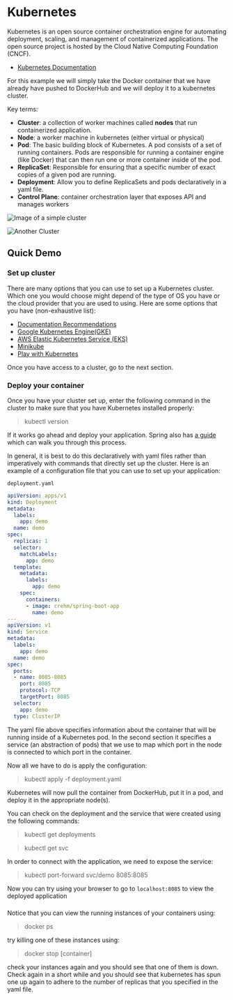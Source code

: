 # Kubernetes

Kubernetes is an open source container orchestration engine for automating deployment, scaling, and management of containerized applications. The open source project is hosted by the Cloud Native Computing Foundation (CNCF).

- [Kubernetes Documentation](https://kubernetes.io/docs/home/)

For this example we will simply take the Docker container that we have already have pushed to DockerHub and we will deploy it to a kubernetes cluster.

Key terms:
- **Cluster**: a collection of worker machines called **nodes** that run containerized application.
- **Node**: a worker machine in kubernetes (either virtual or physical)
- **Pod**: The basic building block of Kubernetes. A pod consists of a set of running containers. Pods are responsible for running a container engine (like Docker) that can then run one or more container inside of the pod.
- **ReplicaSet**: Responsible for ensuring that a specific number of exact copies of a given pod are running. 
- **Deployment**: Allow you to define ReplicaSets and pods declaratively in a yaml file.
- **Control Plane**: container orchestration layer that exposes API and manages workers

![Image of a simple cluster](https://www.researchgate.net/profile/Carlos-Aderaldo-2/publication/334440422/figure/fig10/AS:779998034153473@1562977431618/Figura-36-Relacao-entre-Pod-Deployment-e-Service-no-Kubernetes-extraido-de-9.ppm)

![Another Cluster](https://miro.medium.com/max/700/1*LFMMBlUysm87TjdHlrlMTQ.jpeg)

## Quick Demo
### Set up cluster

There are many options that you can use to set up a Kubernetes cluster. Which one you would choose might depend of the type of OS you have or the cloud provider that you are used to using. Here are some options that you have (non-exhaustive list):

- [Documentation Recommendations](https://kubernetes.io/docs/setup/#learning-environment)
- [Google Kubernetes Engine(GKE)](https://cloud.google.com/kubernetes-engine/docs/quickstart)
- [AWS Elastic Kubernetes Service (EKS)](https://docs.aws.amazon.com/eks/latest/userguide/getting-started.html)
- [Minikube](https://v1-18.docs.kubernetes.io/docs/tasks/tools/install-minikube/)
- [Play with Kubernetes](https://labs.play-with-k8s.com/)

Once you have access to a cluster, go to the next section. 

### Deploy your container

Once you have your cluster set up, enter the following command in the cluster to make sure that you have Kubernetes installed properly:

>kubectl version

If it works go ahead and deploy your application. Spring also has [a guide](https://spring.io/guides/gs/spring-boot-kubernetes/) which can walk you through this process.

In general, it is best to do this declaratively with yaml files rather than imperatively with commands that directly set up the cluster. Here is an example of a configuration file that you can use to set up your application:

`deployment.yaml`

```yml
apiVersion: apps/v1
kind: Deployment
metadata:
  labels:
    app: demo
  name: demo
spec:
  replicas: 1
  selector:
    matchLabels:
      app: demo
  template:
    metadata:
      labels:
        app: demo
    spec:
      containers:
      - image: crehm/spring-boot-app
        name: demo
---
apiVersion: v1
kind: Service
metadata:
  labels:
    app: demo
  name: demo
spec:
  ports:
  - name: 8085-8085
    port: 8085
    protocol: TCP
    targetPort: 8085
  selector:
    app: demo
  type: ClusterIP
```

The yaml file above specifies information about the container that will be running inside of a Kubernetes pod. In the second section it specifies a service (an abstraction of pods) that we use to map which port in the node is connected to which port in the container.

Now all we have to do is apply the configuration:
> kubectl apply -f deployment.yaml

Kubernetes will now pull the container from DockerHub, put it in a pod, and deploy it in the appropriate node(s).

You can check on the deployment and the service that were created using the following commands:

>kubectl get deployments

>kubectl get svc

In order to connect with the application, we need to expose the service:

>kubectl port-forward svc/demo 8085:8085

Now you can try using your browser to go to `localhost:8085` to view the deployed application

### 
Notice that you can view the running instances of your containers using:
>docker ps

try killing one of these instances using:
> docker stop [container]

check your instances again and you should see that one of them is down. Check again in a short while and you should see that kubernetes has spun one up again to adhere to the number of replicas that you specified in the yaml file.
